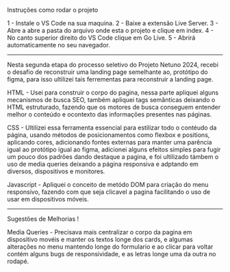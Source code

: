 Instruções como rodar o projeto

1 - Instale o VS Code na sua maquina.
2 - Baixe a extensão Live Server.
3 - Abre a abre a pasta do arquivo onde esta o projeto e clique em index.
4 - No canto superior direito do VS Code clique em Go Live.
5 - Abrirá automaticamente no seu navegador.
- - - - - - - - - - - - - - - - - - - - - - - - - - - - - - - - - - - 

Nesta segunda etapa do processo seletivo do Projeto Netuno 2024, recebi o desafio de reconstruir uma landing page semelhante ao, 
protótipo do figma, para isso ultilizei tais ferrementas para reconstruir a landing page. 

HTML - Usei para construir o corpo do pagina, nessa parte apliquei alguns mecanismos de busca SEO,
também apliquei tags semânticas deixando o HTML estruturado, fazendo que os motores de busca conseguem entender melhor o conteúdo e ocontexto das informações presentes nas páginas.

CSS - Ultilizei essa ferramenta essencial para estilizar todo o contéudo da página, usando métodos de posicionamentos como flexbox e positions, 
aplicando cores, adicionando fontes externas para manter uma parência igual ao protótipo igual ao figma, adicionei alguns efeitos simples para 
fugir um pouco dos padrões dando destaque a pagina, e foi ultilizado támbem o uso de media queries deixando a página responsiva e adptando em diversos,
dispositivos e monitores.

Javascript - Apliquei o conceito de metódo DOM para criação do menu responsivo, fazendo com que seja clicavel a pagina facilitando o uso de usar em
dispositivos móveis.

- - - - - - - - - - - - - - - - - - - - - - - - - - - - - - - - - - - ----

Sugestões de Melhorias !

Media Queries - Precisava mais centralizar o corpo da pagina em dispositivo movéis e manter os textos longe dos cards, e algumas alterações no menu
mantendo longe do formulario e ao clicar para voltar contém alguns bugs de responsividade, e as letras longe uma da outra no rodapé.
